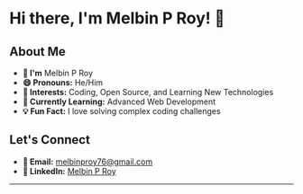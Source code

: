 # Hi there, I'm Melbin P Roy! 👋

## About Me

- **👋 I'm** Melbin P Roy
- **😄 Pronouns:** He/Him
- **👀 Interests:** Coding, Open Source, and Learning New Technologies
- **🌱 Currently Learning:** Advanced Web Development
- **💡 Fun Fact:** I love solving complex coding challenges

## Let's Connect

- **📧 Email:** [melbinproy76@gmail.com](mailto:melbinproy76@gmail.com)
- **🔗 LinkedIn:** [Melbin P Roy](https://www.linkedin.com/in/melbin-p-roy-50382a2a6)

---

